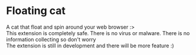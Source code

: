 # Floating cat

A cat that float and spin around your web browser :> <br>
This extension is completely safe. There is no virus or malware. There is no information collecting so don't worry <br>
The extension is still in development and there will be more feature :)